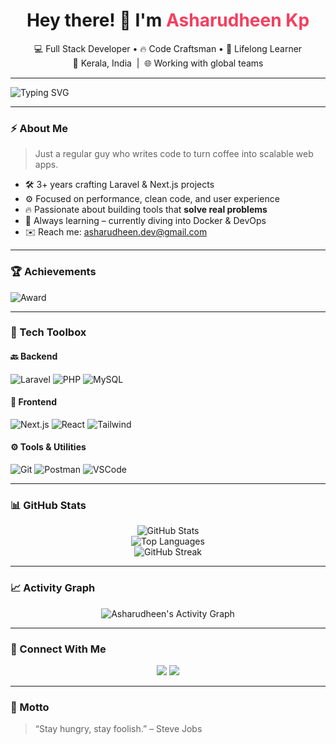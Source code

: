 <h1 align="center">Hey there! 👋 I'm <span style="color:#f43f5e;">Asharudheen Kp</span></h1>

<p align="center">
  💻 Full Stack Developer • 🔥 Code Craftsman • 🧠 Lifelong Learner <br/>
  🏡 Kerala, India &nbsp;|&nbsp; 🌐 Working with global teams
</p>

---

<img src="https://readme-typing-svg.demolab.com?font=Fira+Code&pause=1000&center=true&width=435&lines=Code.+Build.+Repeat.;Laravel+%2B+Next.js+Specialist;Problem+Solver+%7C+Performance+Seeker;Let's+Build+Something+Awesome+Together!" alt="Typing SVG" />

---

### ⚡ About Me

> Just a regular guy who writes code to turn coffee into scalable web apps.

- 🛠 3+ years crafting Laravel & Next.js projects  
- ⚙️ Focused on performance, clean code, and user experience  
- 🔥 Passionate about building tools that **solve real problems**  
- 🧠 Always learning – currently diving into Docker & DevOps  
- ✉️ Reach me: asharudheen.dev@gmail.com  

---

### 🏆 Achievements

![Award](https://img.shields.io/badge/🏅%20Team%20Player%20Award%202024-Limenzy-orange?style=for-the-badge)

---

### 🧰 Tech Toolbox

#### 🔙 Backend  
![Laravel](https://img.shields.io/badge/-Laravel-E74430?style=for-the-badge&logo=laravel&logoColor=fff)
![PHP](https://img.shields.io/badge/-PHP-777BB4?style=for-the-badge&logo=php&logoColor=white)
![MySQL](https://img.shields.io/badge/-MySQL-005C84?style=for-the-badge&logo=mysql&logoColor=white)

#### 🔮 Frontend  
![Next.js](https://img.shields.io/badge/-Next.js-000?style=for-the-badge&logo=next.js)
![React](https://img.shields.io/badge/-React-20232A?style=for-the-badge&logo=react&logoColor=61DAFB)
![Tailwind](https://img.shields.io/badge/-Tailwind_CSS-38B2AC?style=for-the-badge&logo=tailwind-css&logoColor=white)

#### ⚙️ Tools & Utilities  
![Git](https://img.shields.io/badge/-Git-F05032?style=for-the-badge&logo=git&logoColor=white)
![Postman](https://img.shields.io/badge/-Postman-FF6C37?style=for-the-badge&logo=postman&logoColor=white)
![VSCode](https://img.shields.io/badge/-VSCode-007ACC?style=for-the-badge&logo=visual-studio-code&logoColor=white)

---

### 📊 GitHub Stats

<p align="center">
  <img src="https://github-readme-stats.vercel.app/api?username=asharudheenkp&show_icons=true&theme=tokyonight" alt="GitHub Stats" />
  <br />
  <img src="https://github-readme-stats.vercel.app/api/top-langs/?username=asharudheenkp&layout=compact&theme=tokyonight" alt="Top Languages" />
  <br />
  <img src="https://github-readme-streak-stats.herokuapp.com/?user=asharudheenkp&theme=tokyonight" alt="GitHub Streak" />
</p>

---

### 📈 Activity Graph

<p align="center">
  <img src="https://github-readme-activity-graph.vercel.app/graph?username=asharudheenkp&theme=tokyo-night&bg_color=0d1117&hide_border=true" alt="Asharudheen's Activity Graph"/>
</p>

---

### 🔗 Connect With Me

<p align="center">
  <a href="mailto:asharudheen.dev@gmail.com"><img src="https://img.shields.io/badge/-Gmail-D14836?style=for-the-badge&logo=gmail&logoColor=white" /></a>
  <!-- Optional: Uncomment if LinkedIn or others later -->
  <a href="https://www.linkedin.com/in/asharudheenkp/"><img src="https://img.shields.io/badge/-LinkedIn-0A66C2?style=for-the-badge&logo=linkedin&logoColor=white" /></a>
</p>

---

### 💬 Motto

> “Stay hungry, stay foolish.” – Steve Jobs  
